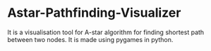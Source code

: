# Astar-Pathfinding-Visualizer

It is a visualisation tool for A-star algorithm for finding shortest path between two nodes.
It is made using pygames in python.
